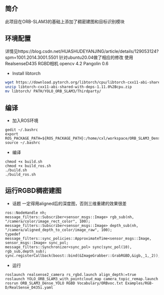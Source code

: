 ## 简介
此项目在ORB-SLAM3的基础上添加了稠密建图和目标识别模块
## 环境配置
详情见https://blog.csdn.net/HUASHUDEYANJING/article/details/129053124?spm=1001.2014.3001.5501
针对ubuntu20.04做了相应的修改
使用RealsenseD435 RGBD相机
opencv 4.2
Pangolin 0.6
- Install libtorch
```bash
wget https://download.pytorch.org/libtorch/cpu/libtorch-cxx11-abi-shared-with-deps-1.11.0%2Bcpu.zip
unzip libtorch-cxx11-abi-shared-with-deps-1.11.0%2Bcpu.zip
mv libtorch/ PATH/YOLO_ORB_SLAM3/Thirdparty/
```
## 编译
- 加入ROS环境
```
gedit ~/.bashrc
export ROS_PACKAGE_PATH=${ROS_PACKAGE_PATH}:/home/cxl/workspace/ORB_SLAM3_Dense_YOLO/Examples/ROS/YOLO_ORB_SLAM3_with_pointcloud_map
source ~/.bashrc
```
- 编译
```
chmod +x build.sh
chmod +x build_ros.sh
./build.sh
./build_ros.sh
```
## 运行RGBD稠密建图
- 话题
一定得用aligned后的深度图，否则三维重建的效果很差
```
ros::NodeHandle nh;
message_filters::Subscriber<sensor_msgs::Image> rgb_sub(nh, "/camera/color/image_rect_color", 100);
message_filters::Subscriber<sensor_msgs::Image> depth_sub(nh, "/camera/aligned_depth_to_color/image_raw", 100);
typedef message_filters::sync_policies::ApproximateTime<sensor_msgs::Image, sensor_msgs::Image> sync_pol;
message_filters::Synchronizer<sync_pol> sync(sync_pol(10), rgb_sub,depth_sub);
sync.registerCallback(boost::bind(&ImageGrabber::GrabRGBD,&igb,_1,_2));
```
- 运行
```
roslaunch realsense2_camera rs_rgbd.launch align_depth:=true
roslaunch YOLO_ORB_SLAM3_with_pointcloud_map camera_topic_remap.launch
rosrun ORB_SLAM3_Dense_YOLO RGBD Vocabulary/ORBvoc.txt Examples/RGB-D/RealSense_D435i.yaml
```

